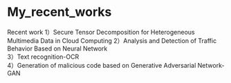 # My_recent_works
Recent work
1）Secure Tensor Decomposition for Heterogeneous Multimedia Data in Cloud Computing 
2）Analysis and Detection of Traffic Behavior Based on Neural Network  
3）Text recognition-OCR  
4）Generation of malicious code based on Generative Adversarial Network-GAN  
